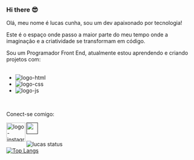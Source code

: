 ### Hi there :sunglasses:

Olá, meu nome é lucas cunha, sou um dev apaixonado por tecnologia!
<br>

Este é o espaço onde passo a maior parte do meu tempo onde a imaginação e a criatividade se transformam em código.
<br>

Sou um Programador Front End, atualmente estou aprendendo e criando projetos com:
<br>
<br>
   <ul>
        <li> <img src="https://img.shields.io/badge/HTML5-E34F26?style=for-the-badge&logo=html5&logoColor=white" alt=" logo-html"> </li>
        <li> <img src="https://img.shields.io/badge/CSS3-1572B6?style=for-the-badge&logo=css3&logoColor=white" alt=" logo-css"> </li>
        <li> <img src="https://img.shields.io/badge/JavaScript-F7DF1E?style=for-the-badge&logo=javascript&logoColor=black" alt=" logo-js"> </li>
     
   </ul>
  <br>

  Conect-se comigo:
  <br>
  <p>
    <a href="https://www.instagram.com/lukinha_klinsmann/?hl=pt-br"> <img  align="left" width="50px" src="https://i1.wp.com/www.multarte.com.br/wp-content/uploads/2019/03/logo-instagram-png-fundo-transparente6.png?fit=696%2C522&ssl=1" alt="logo-instagram"> </a>
    <a href=""> <img  align="left" width="30px" src="https://www.freeiconspng.com/thumbs/linkedin-logo-png/displaying-19-gallery-images-for-linkedin-logo-png-25.png" alt=" "> </a>
    
  </p>
<br>
<br>

  
  ![lucas status ](https://github-readme-stats.vercel.app/api?username=lucascunha2024&theme=highcontrast_icons=true)
  <br>
  [![Top Langs](https://github-readme-stats.vercel.app/api/top-langs/?username=lucascunha2024)](https://github.com/anuraghazra/github-readme-stats)
